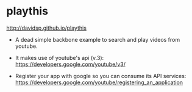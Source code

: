 playthis
========
http://davidsp.github.io/playthis

- A dead simple backbone example to search and play videos from youtube.


- It makes use of youtube's api (v.3):
https://developers.google.com/youtube/v3/

- Register your app with google so you can consume its API services:
https://developers.google.com/youtube/registering_an_application
